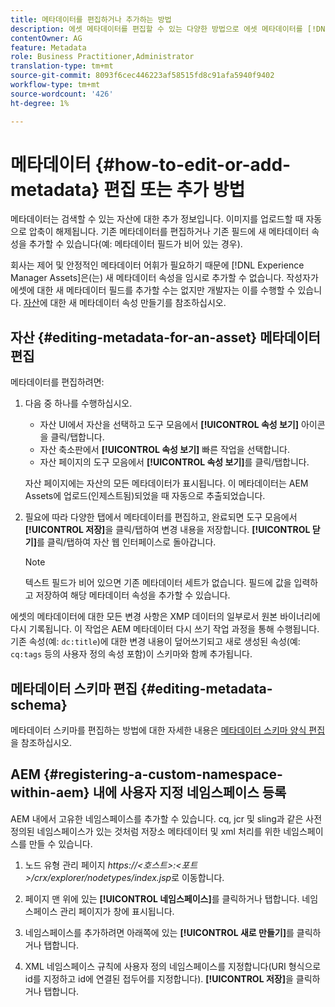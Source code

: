 ```yaml
---
title: 메타데이터를 편집하거나 추가하는 방법
description: 에셋 메타데이터를 편집할 수 있는 다양한 방법으로 에셋 메타데이터를 [!DNL Experience Manager Assets] 에 대해 알아봅니다.
contentOwner: AG
feature: Metadata
role: Business Practitioner,Administrator
translation-type: tm+mt
source-git-commit: 8093f6cec446223af58515fd8c91afa5940f9402
workflow-type: tm+mt
source-wordcount: '426'
ht-degree: 1%

---
```



# 메타데이터 {#how-to-edit-or-add-metadata} 편집 또는 추가 방법

메타데이터는 검색할 수 있는 자산에 대한 추가 정보입니다. 이미지를 업로드할 때 자동으로 압축이 해제됩니다. 기존 메타데이터를 편집하거나 기존 필드에 새 메타데이터 속성을 추가할 수 있습니다(예: 메타데이터 필드가 비어 있는 경우).

회사는 제어 및 안정적인 메타데이터 어휘가 필요하기 때문에 [!DNL Experience Manager Assets]은(는) 새 메타데이터 속성을 임시로 추가할 수 없습니다. 작성자가 에셋에 대한 새 메타데이터 필드를 추가할 수는 없지만 개발자는 이를 수행할 수 있습니다. [자산](meta-edit.md#editing-metadata-schema)에 대한 새 메타데이터 속성 만들기를 참조하십시오.

## 자산 {#editing-metadata-for-an-asset} 메타데이터 편집

메타데이터를 편집하려면:

1. 다음 중 하나를 수행하십시오.

   * 자산 UI에서 자산을 선택하고 도구 모음에서 **[!UICONTROL 속성 보기]** 아이콘을 클릭/탭합니다.
   * 자산 축소판에서 **[!UICONTROL 속성 보기]** 빠른 작업을 선택합니다.
   * 자산 페이지의 도구 모음에서 **[!UICONTROL 속성 보기]**&#x200B;를 클릭/탭합니다.

   자산 페이지에는 자산의 모든 메타데이터가 표시됩니다. 이 메타데이터는 AEM Assets에 업로드(인제스트됨)되었을 때 자동으로 추출되었습니다.

1. 필요에 따라 다양한 탭에서 메타데이터를 편집하고, 완료되면 도구 모음에서 **[!UICONTROL 저장]**&#x200B;을 클릭/탭하여 변경 내용을 저장합니다. **[!UICONTROL 닫기]**&#x200B;를 클릭/탭하여 자산 웹 인터페이스로 돌아갑니다.

   >[!NOTE]
   >
   >텍스트 필드가 비어 있으면 기존 메타데이터 세트가 없습니다. 필드에 값을 입력하고 저장하여 해당 메타데이터 속성을 추가할 수 있습니다.

에셋의 메타데이터에 대한 모든 변경 사항은 XMP 데이터의 일부로서 원본 바이너리에 다시 기록됩니다. 이 작업은 AEM 메타데이터 다시 쓰기 작업 과정을 통해 수행됩니다. 기존 속성(예: `dc:title`)에 대한 변경 내용이 덮어쓰기되고 새로 생성된 속성(예: `cq:tags` 등의 사용자 정의 속성 포함)이 스키마와 함께 추가됩니다.

<!-- XMP write-back is supported and enabled for the platforms and file formats described in technical requirements. -->

## 메타데이터 스키마 편집 {#editing-metadata-schema}

메타데이터 스키마를 편집하는 방법에 대한 자세한 내용은 [메타데이터 스키마 양식 편집](metadata-schemas.md#edit-metadata-schema-forms)을 참조하십시오.

## AEM {#registering-a-custom-namespace-within-aem} 내에 사용자 지정 네임스페이스 등록

AEM 내에서 고유한 네임스페이스를 추가할 수 있습니다. cq, jcr 및 sling과 같은 사전 정의된 네임스페이스가 있는 것처럼 저장소 메타데이터 및 xml 처리를 위한 네임스페이스를 만들 수 있습니다.

1. 노드 유형 관리 페이지 *https://&lt;호스트>:&lt;포트>/crx/explorer/nodetypes/index.jsp*&#x200B;로 이동합니다.
1. 페이지 맨 위에 있는 **[!UICONTROL 네임스페이스]**&#x200B;를 클릭하거나 탭합니다. 네임스페이스 관리 페이지가 창에 표시됩니다.

1. 네임스페이스를 추가하려면 아래쪽에 있는 **[!UICONTROL 새로 만들기]**&#x200B;를 클릭하거나 탭합니다.
1. XML 네임스페이스 규칙에 사용자 정의 네임스페이스를 지정합니다(URI 형식으로 id를 지정하고 id에 연결된 접두어를 지정합니다). **[!UICONTROL 저장]**&#x200B;을 클릭하거나 탭합니다.
